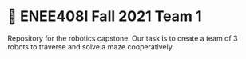 # 🤖 ENEE408I Fall 2021 Team 1
Repository for the robotics capstone. Our task is to create a team of 3 robots to traverse and solve a maze cooperatively.
